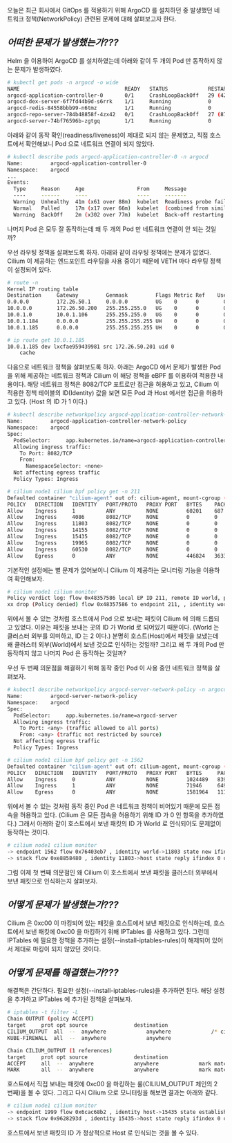 오늘은 최근 회사에서 GitOps 를 적용하기 위해 ArgoCD 를 설치하던 중 발생했던 네트워크 정책(NetworkPolicy) 관련된 문제에 대해 살펴보고자 한다.

## _어떠한 문제가 발생했는가???_

Helm 을 이용하여 ArgoCD 를 설치하였는데 아래와 같이 두 개의 Pod 만 동작하지 않는 문제가 발생하였다.

```bash
# kubectl get pods -n argocd -o wide
NAME                                  READY   STATUS             RESTARTS       AGE   IP           NODE    NOMINATED NODE   READINESS GATES
argocd-application-controller-0       0/1     CrashLoopBackOff   29 (42s ago)   88m   10.0.1.185   node1   <none>           <none>
argocd-dex-server-6f7fd44b9d-s6rrk    1/1     Running            0              88m   10.0.1.94    node1   <none>           <none>
argocd-redis-84558bbb99-n6tmz         1/1     Running            0              88m   10.0.1.159   node1   <none>           <none>
argocd-repo-server-784b48858f-4zx42   0/1     CrashLoopBackOff   27 (87s ago)   88m   10.0.1.166   node1   <none>           <none>
argocd-server-74bf76596b-zgtgq        1/1     Running            0              88m   10.0.1.184   node1   <none>           <none>
```

아래와 같이 동작 확인(readiness/liveness)이 제대로 되지 않는 문제였고, 직접 호스트에서 확인해보니 Pod 으로 네트워크 연결이 되지 않았다.

```bash
# kubectl describe pods argocd-application-controller-0 -n argocd
Name:         argocd-application-controller-0
Namespace:    argocd
...
Events:
  Type     Reason     Age                 From     Message
  ----     ------     ----                ----     -------
  Warning  Unhealthy  41m (x61 over 88m)  kubelet  Readiness probe failed: Get "http://10.0.1.185:8082/healthz": context deadline exceeded (Client.Timeout exceeded while awaiting headers)
  Normal   Pulled     17m (x17 over 66m)  kubelet  (combined from similar events): Successfully pulled image "quay.io/argoproj/argocd:v2.2.2" in 2.525708797s
  Warning  BackOff    2m (x302 over 77m)  kubelet  Back-off restarting failed container
```

나머지 Pod 은 모두 잘 동작하는데 왜 두 개의 Pod 만 네트워크 연결이 안 되는 것일까?

우선 라우팅 정책을 살펴보도록 하자. 아래와 같이 라우팅 정책에는 문제가 없었다. Cilium 이 제공하는 엔드포인트 라우팅을 사용 중이기 때문에 VETH 마다 라우팅 정책이 설정되어 있다.

```bash
# route -n
Kernel IP routing table
Destination     Gateway         Genmask         Flags Metric Ref    Use Iface
0.0.0.0         172.26.50.1     0.0.0.0         UG    0      0        0 eno1
10.0.0.0        172.26.50.200   255.255.255.0   UG    0      0        0 eno1
10.0.1.0        10.0.1.106      255.255.255.0   UG    0      0        0 cilium_host
10.0.1.184      0.0.0.0         255.255.255.255 UH    0      0        0 lxc5ac784021fb3
10.0.1.185      0.0.0.0         255.255.255.255 UH    0      0        0 lxcfae959439981

# ip route get 10.0.1.185
10.0.1.185 dev lxcfae959439981 src 172.26.50.201 uid 0
    cache
```

다음으로 네트워크 정책을 살펴보도록 하자. 아래는 ArgoCD 에서 문제가 발생한 Pod 을 위해 제공하는 네트워크 정책과 Cilium 이 해당 정책을 eBPF 를 이용하여 적용한 내용이다. 해당 네트워크 정책은 8082/TCP 포트로만 접근을 허용하고 있고, Cilium 이 적용한 정책 테이블의 ID(Identity) 값을 보면 모든 Pod 과 Host 에서만 접근을 허용하고 있다. (Host 의 ID 가 1 이다.)

```bash
# kubectl describe networkpolicy argocd-application-controller-network-policy -n argocd
Name:         argocd-application-controller-network-policy
Namespace:    argocd
Spec:
  PodSelector:     app.kubernetes.io/name=argocd-application-controller
  Allowing ingress traffic:
    To Port: 8082/TCP
    From:
      NamespaceSelector: <none>
  Not affecting egress traffic
  Policy Types: Ingress

# cilium node1 cilium bpf policy get -n 211
Defaulted container "cilium-agent" out of: cilium-agent, mount-cgroup (init), clean-cilium-state (init)
POLICY   DIRECTION   IDENTITY   PORT/PROTO   PROXY PORT   BYTES    PACKETS
Allow    Ingress     1          ANY          NONE         60201    687
Allow    Ingress     4086       8082/TCP     NONE         0        0
Allow    Ingress     11803      8082/TCP     NONE         0        0
Allow    Ingress     14155      8082/TCP     NONE         0        0
Allow    Ingress     15435      8082/TCP     NONE         0        0
Allow    Ingress     19965      8082/TCP     NONE         0        0
Allow    Ingress     60530      8082/TCP     NONE         0        0
Allow    Egress      0          ANY          NONE         446824   3633
```

기본적인 설정에는 별 문제가 없어보이니 Cilium 이 제공하는 모니터링 기능을 이용하여 확인해보자.

```bash
# cilium node1 cilium monitor
Policy verdict log: flow 0x48357586 local EP ID 211, remote ID world, proto 6, ingress, action deny, match none, 172.26.50.201:60556 -> 10.0.1.185:8082 tcp SYN
xx drop (Policy denied) flow 0x48357586 to endpoint 211, , identity world->15435: 172.26.50.201:60556 -> 10.0.1.185:8082 tcp SYN
```

위에서 볼 수 있는 것처럼 호스트에서 Pod 으로 보내는 패킷이 Cilium 에 의해 드롭되고 있었다. 이유는 패킷을 보내는 곳의 ID 가 World 로 되어있기 때문이다. (World 는 클러스터 외부를 의미하고, ID 는 2 이다.) 분명히 호스트(Host)에서 패킷을 보냈는데 왜 클러스터 외부(World)에서 보낸 것으로 인식하는 것일까? 그리고 왜 두 개의 Pod 만 동작하지 않고 나머지 Pod 은 동작하는 것일까?

우선 두 번째 의문점을 해결하기 위해 동작 중인 Pod 이 사용 중인 네트워크 정책을 살펴보자.

```bash
# kubectl describe networkpolicy argocd-server-network-policy -n argocd
Name:         argocd-server-network-policy
Namespace:    argocd
Spec:
  PodSelector:     app.kubernetes.io/name=argocd-server
  Allowing ingress traffic:
    To Port: <any> (traffic allowed to all ports)
    From: <any> (traffic not restricted by source)
  Not affecting egress traffic
  Policy Types: Ingress

# cilium node1 cilium bpf policy get -n 1562
Defaulted container "cilium-agent" out of: cilium-agent, mount-cgroup (init), clean-cilium-state (init)
POLICY   DIRECTION   IDENTITY   PORT/PROTO   PROXY PORT   BYTES     PACKETS
Allow    Ingress     0          ANY          NONE         1024489   8391
Allow    Ingress     1          ANY          NONE         71946     649
Allow    Egress      0          ANY          NONE         1581964   11146
```

위에서 볼 수 있는 것처럼 동작 중인 Pod 은 네트워크 정책이 비어있기 때문에 모든 접속을 허용하고 있다. (Cilium 은 모든 접속을 허용하기 위해 ID 가 0 인 항목을 추가하였다.) 그래서 아래와 같이 호스트에서 보낸 패킷의 ID 가 World 로 인식되어도 문제없이 동작하는 것이다.

```bash
# cilium node1 cilium monitor
-> endpoint 1562 flow 0x76403eb7 , identity world->11803 state new ifindex 0 orig-ip 172.26.50.201: 172.26.50.201:56134 -> 10.0.1.184:8080 tcp SYN
-> stack flow 0xe8858480 , identity 11803->host state reply ifindex 0 orig-ip 0.0.0.0: 10.0.1.184:8080 -> 172.26.50.201:56134 tcp SYN, ACK
```

그럼 이제 첫 번째 의문점인 왜 Cilium 이 호스트에서 보낸 패킷을 클러스터 외부에서 보낸 패킷으로 인식하는지 살펴보자.

## _어떻게 문제가 발생했는가???_

Cilium 은 0xc00 이 마킹되어 있는 패킷을 호스트에서 보낸 패킷으로 인식하는데, 호스트에서 보낸 패킷에 0xc00 을 마킹하기 위해 IPTables 를 사용하고 있다. 그런데 IPTables 에 필요한 정책을 추가하는 설정(--install-iptables-rules)이 해제되어 있어서 제대로 마킹이 되지 않았던 것이다.

## _어떻게 문제를 해결했는가???_

해결책은 간단하다. 필요한 설정(--install-iptables-rules)을 추가하면 된다. 해당 설정을 추가하고 IPTables 에 추가된 정책을 살펴보자.

```bash
# iptables -t filter -L
Chain OUTPUT (policy ACCEPT)
target     prot opt source               destination
CILIUM_OUTPUT  all  --  anywhere             anywhere             /* cilium-feeder: CILIUM_OUTPUT */
KUBE-FIREWALL  all  --  anywhere             anywhere

Chain CILIUM_OUTPUT (1 references)
target     prot opt source               destination
ACCEPT     all  --  anywhere             anywhere             mark match 0xa00/0xfffffeff /* cilium: ACCEPT for proxy return traffic */
MARK       all  --  anywhere             anywhere             mark match ! 0xe00/0xf00 mark match ! 0xd00/0xf00 mark match ! 0xa00/0xe00 /* cilium: host->any mark as from host */ MARK xset 0xc00/0xf00
```

호스트에서 직접 보내는 패킷에 0xc00 을 마킹하는 룰(CILIUM_OUTPUT 체인의 2 번째)을 볼 수 있다. 그리고 다시 Cilium 으로 모니터링을 해보면 결과는 아래와 같다.

```bash
# cilium node1 cilium monitor
-> endpoint 1999 flow 0x6cac68b2 , identity host->15435 state established ifindex 0 orig-ip 172.26.50.201: 172.26.50.201:43164 -> 10.0.1.185:8082 tcp ACK
-> stack flow 0x9628293d , identity 15435->host state reply ifindex 0 orig-ip 0.0.0.0: 10.0.1.185:8082 -> 172.26.50.201:43164 tcp ACK
```

호스트에서 보낸 패킷의 ID 가 정상적으로 Host 로 인식되는 것을 볼 수 있다.
